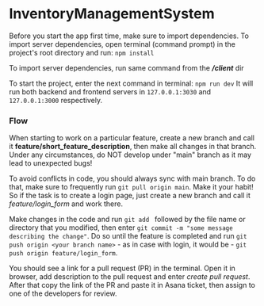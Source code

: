 # InventoryManagementSystem

Before you start the app first time, make sure to import dependencies.
To import server dependencies, open terminal (command prompt) in the project's root directory and run:
`npm install`

To import server dependencies, run same command from the **_/client_** dir

To start the project, enter the next command in terminal:
`npm run dev`
It will run both backend and frontend servers in `127.0.0.1:3030` and `127.0.0.1:3000` respectively.


### Flow
When starting to work on a particular feature, create a new branch and call it **feature/short_feature_description**, then make all changes in that branch.
Under any circumstances, do NOT develop under "main" branch as it may lead to unexpected bugs!

To avoid conflicts in code, you should always sync with main branch. To do that, make sure to frequently run `git pull origin main`. Make it your habit!
So if the task is to create a login page, just create a new branch and call it _feature/login_form_ and work there.

Make changes in the code and run `git add ` followed by the file name or directory that you modified, then enter `git commit -m "some message describing the change"`.
Do so until the feature is completed and run `git push origin <your branch name>` - as in case with login, it would be - `git push origin feature/login_form`.

You should see a link for a pull request (PR) in the terminal. Open it in browser, add description to the pull request and enter _create pull request_. After that copy the link of the PR and paste it in Asana ticket, then assign to one of the developers for review.
